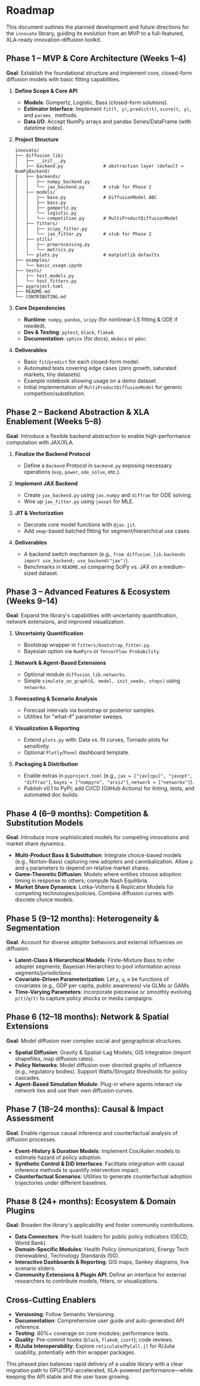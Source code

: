 # Roadmap

This document outlines the planned development and future directions for the `innovate` library, guiding its evolution from an MVP to a full-featured, XLA-ready innovation-diffusion toolkit.

## Phase 1 – MVP & Core Architecture (Weeks 1–4)

**Goal**: Establish the foundational structure and implement core, closed-form diffusion models with basic fitting capabilities.

1.  **Define Scope & Core API**
    *   **Models**: Gompertz, Logistic, Bass (closed-form solutions).
    *   **Estimator Interface**: Implement `fit(t, y)`, `predict(t)`, `score(t, y)`, and `params_` methods.
    *   **Data I/O**: Accept NumPy arrays and pandas Series/DataFrame (with datetime index).

2.  **Project Structure**
    ```
    innovate/
    ├── diffusion_lib/
    │   ├── __init__.py
    │   ├── backend.py               # abstraction layer (default = NumPyBackend)
    │   ├── backends/
    │   │   ├── numpy_backend.py
    │   │   └── jax_backend.py       # stub for Phase 2
    │   ├── models/
    │   │   ├── base.py              # DiffusionModel ABC
    │   │   ├── bass.py
    │   │   ├── gompertz.py
    │   │   └── logistic.py
    │   │   └── competition.py       # MultiProductDiffusionModel
    │   ├── fitters/
    │   │   ├── scipy_fitter.py
    │   │   └── jax_fitter.py        # stub for Phase 2
    │   ├── utils/
    │   │   ├── preprocessing.py
    │   │   └── metrics.py
    │   └── plots.py                 # matplotlib defaults
    ├── examples/
    │   └── basic_usage.ipynb
    ├── tests/
    │   ├── test_models.py
    │   └── test_fitters.py
    ├── pyproject.toml
    ├── README.md
    └── CONTRIBUTING.md
    ```

3.  **Core Dependencies**
    *   **Runtime**: `numpy`, `pandas`, `scipy` (for nonlinear-LS fitting & ODE if needed).
    *   **Dev & Testing**: `pytest`, `black`, `flake8`.
    *   **Documentation**: `sphinx` (for docs), `mkdocs` or `pdoc`.

4.  **Deliverables**
    *   Basic `fit`/`predict` for each closed-form model.
    *   Automated tests covering edge cases (zero growth, saturated markets, tiny datasets).
    *   Example notebook showing usage on a demo dataset.
    *   Initial implementation of `MultiProductDiffusionModel` for generic competition/substitution.

## Phase 2 – Backend Abstraction & XLA Enablement (Weeks 5–8)

**Goal**: Introduce a flexible backend abstraction to enable high-performance computation with JAX/XLA.

1.  **Finalize the Backend Protocol**
    *   Define a `Backend` Protocol in `backend.py` exposing necessary operations (`exp`, `power`, `ode_solve`, etc.).

2.  **Implement JAX Backend**
    *   Create `jax_backend.py` using `jax.numpy` and `diffrax` for ODE solving.
    *   Wire up `jax_fitter.py` using `jaxopt` for MLE.

3.  **JIT & Vectorization**
    *   Decorate core model functions with `@jax.jit`.
    *   Add `vmap`-based batched fitting for segment/hierarchical use cases.

4.  **Deliverables**
    *   A backend switch mechanism (e.g., `from diffusion_lib.backends import use_backend; use_backend("jax")`).
    *   Benchmarks in `README.md` comparing SciPy vs. JAX on a medium-sized dataset.

## Phase 3 – Advanced Features & Ecosystem (Weeks 9–14)

**Goal**: Expand the library's capabilities with uncertainty quantification, network extensions, and improved visualization.

1.  **Uncertainty Quantification**
    *   Bootstrap wrapper in `fitters/bootstrap_fitter.py`.
    *   Bayesian option via `NumPyro` or `TensorFlow Probability`.

2.  **Network & Agent-Based Extensions**
    *   Optional module `diffusion_lib.networks`.
    *   Simple `simulate_on_graph(G, model, init_seeds, steps)` using `networkx`.

3.  **Forecasting & Scenario Analysis**
    *   Forecast intervals via bootstrap or posterior samples.
    *   Utilities for "what-if" parameter sweeps.

4.  **Visualization & Reporting**
    *   Extend `plots.py` with: Data vs. fit curves, Tornado plots for sensitivity.
    *   Optional `Plotly`/`Panel` dashboard template.

5.  **Packaging & Distribution**
    *   Enable extras in `pyproject.toml` (e.g., `jax = ["jax[cpu]", "jaxopt", "diffrax"]`, `bayes = ["numpyro", "arviz"]`, `network = ["networkx"]`).
    *   Publish v0.1 to PyPI; add CI/CD (GitHub Actions) for linting, tests, and automated doc builds.

## Phase 4 (6–9 months): Competition & Substitution Models

**Goal**: Introduce more sophisticated models for competing innovations and market share dynamics.

*   **Multi-Product Bass & Substitution**: Integrate choice-based models (e.g., Norton–Bass) capturing new adopters and cannibalization. Allow `p` and `q` parameters to depend on relative market shares.
*   **Game-Theoretic Diffusion**: Models where entities choose adoption timing in response to others; compute Nash Equilibria.
*   **Market Share Dynamics**: Lotka–Volterra & Replicator Models for competing technologies/policies. Combine diffusion curves with discrete choice models.

## Phase 5 (9–12 months): Heterogeneity & Segmentation

**Goal**: Account for diverse adopter behaviors and external influences on diffusion.

*   **Latent-Class & Hierarchical Models**: Finite-Mixture Bass to infer adopter segments; Bayesian Hierarchies to pool information across segments/jurisdictions.
*   **Covariate-Driven Parameterization**: Let `p`, `q`, `m` be functions of covariates (e.g., GDP per capita, public awareness) via GLMs or GAMs.
*   **Time-Varying Parameters**: Incorporate piecewise or smoothly evolving `p(t)`/`q(t)` to capture policy shocks or media campaigns.

## Phase 6 (12–18 months): Network & Spatial Extensions

**Goal**: Model diffusion over complex social and geographical structures.

*   **Spatial Diffusion**: Gravity & Spatial-Lag Models; GIS Integration (import shapefiles, map diffusion rates).
*   **Policy Networks**: Model diffusion over directed graphs of influence (e.g., regulatory bodies). Support Watts/Strogatz thresholds for policy cascades.
*   **Agent-Based Simulation Module**: Plug-in where agents interact via network ties and use their own diffusion curves.

## Phase 7 (18–24 months): Causal & Impact Assessment

**Goal**: Enable rigorous causal inference and counterfactual analysis of diffusion processes.

*   **Event-History & Duration Models**: Implement Cox/Aalen models to estimate hazard of policy adoption.
*   **Synthetic Control & DiD Interfaces**: Facilitate integration with causal inference methods to quantify intervention impact.
*   **Counterfactual Scenarios**: Utilities to generate counterfactual adoption trajectories under different baselines.

## Phase 8 (24+ months): Ecosystem & Domain Plugins

**Goal**: Broaden the library's applicability and foster community contributions.

*   **Data Connectors**: Pre-built loaders for public policy indicators (OECD, World Bank).
*   **Domain-Specific Modules**: Health Policy (immunization), Energy Tech (renewables), Technology Standards (5G).
*   **Interactive Dashboards & Reporting**: GIS maps, Sankey diagrams, live scenario sliders.
*   **Community Extensions & Plugin API**: Define an interface for external researchers to contribute models, fitters, or visualizations.

## Cross-Cutting Enablers

*   **Versioning**: Follow Semantic Versioning.
*   **Documentation**: Comprehensive user guide and auto-generated API reference.
*   **Testing**: 80%+ coverage on core modules; performance tests.
*   **Quality**: Pre-commit hooks (`black`, `flake8`, `isort`); code reviews.
*   **R/Julia Interoperability**: Explore `reticulate`/`PyCall.jl` for R/Julia usability, potentially with thin wrapper packages.

This phased plan balances rapid delivery of a usable library with a clear migration path to GPU/TPU-accelerated, XLA-powered performance—while keeping the API stable and the user base growing.
